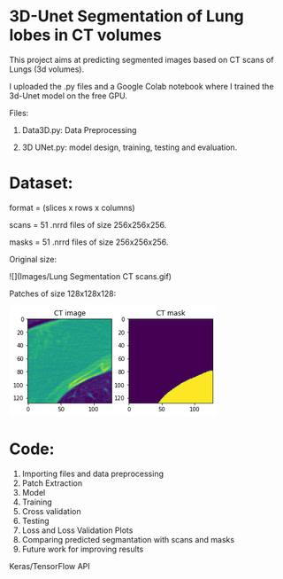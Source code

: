 # 3D-Unet Segmentation of Lung lobes in CT volumes

This project aims at predicting segmented images based on CT scans of Lungs (3d volumes).

I uploaded the .py files and a Google Colab notebook where I trained the 3d-Unet model on the free GPU.

Files:

1. Data3D.py: Data Preprocessing

2. 3D UNet.py: model design, training, testing and evaluation.

# Dataset:

format = (slices x rows x columns)

scans = 51 .nrrd files of size 256x256x256.

masks = 51 .nrrd files of size 256x256x256.

Original size:

![](Images/Lung Segmentation CT scans.gif)

Patches of size 128x128x128:

![](/scan_and_mask.png)

# Code:

1. Importing files and data preprocessing
2. Patch Extraction
3. Model
4. Training
5. Cross validation
6. Testing
7. Loss and Loss Validation Plots
8. Comparing predicted segmantation with scans and masks
9. Future work for improving results



Keras/TensorFlow API

